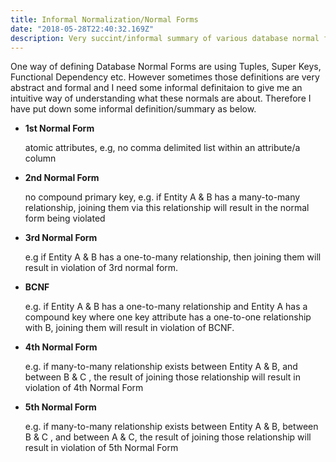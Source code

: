 ```yaml
---
title: Informal Normalization/Normal Forms
date: "2018-05-28T22:40:32.169Z"
description: Very succint/informal summary of various database normal forms.
---
```



One way of defining Database Normal Forms are using Tuples, Super Keys, Functional Dependency etc.
However sometimes those definitions are very abstract and formal and I need some informal definitaion to give me an intuitive way of understanding what these normals are about.
Therefore I have put down some informal definition/summary as below.


*   **1st Normal Form**

    atomic attributes, e.g, no comma delimited list within an attribute/a column

*   **2nd Normal Form**

    no compound primary key, e.g. if Entity A & B has a many-to-many relationship, joining them via this relationship will result in the normal form being violated

*   **3rd Normal Form**

    e.g if Entity A & B has a one-to-many relationship, then joining them will result in violation of 3rd normal form.

*   **BCNF**

    e.g. if Entity A & B has a one-to-many relationship and Entity A has a compound key where one key attribute has a one-to-one relationship with B, joining them will result in violation of BCNF.

*   **4th Normal Form**

    e.g. if many-to-many relationship exists between Entity A & B, and between B & C , the result of joining those relationship will result in violation of 4th Normal Form

*   **5th Normal Form**

    e.g. if many-to-many relationship exists between Entity A & B, between B & C , and between A & C, the result of joining those relationship will result in violation of 5th Normal Form
